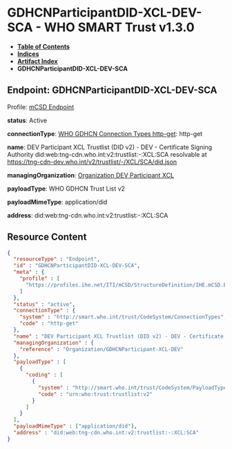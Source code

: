 # GDHCNParticipantDID-XCL-DEV-SCA - WHO SMART Trust v1.3.0

* [**Table of Contents**](toc.md)
* [**Indices**](indices.md)
* [**Artifact Index**](artifacts.md)
* **GDHCNParticipantDID-XCL-DEV-SCA**

## Endpoint: GDHCNParticipantDID-XCL-DEV-SCA

Profile: [mCSD Endpoint](https://profiles.ihe.net/ITI/mCSD/4.0.0/StructureDefinition-IHE.mCSD.Endpoint.html)

**status**: Active

**connectionType**: [WHO GDHCN Connection Types http-get](CodeSystem-ConnectionTypes.md#ConnectionTypes-http-get): http-get

**name**: DEV Participant XCL Trustlist (DID v2) - DEV - Certificate Signing Authority did:web:tng-cdn.who.int:v2:trustlist:-:XCL:SCA resolvable at https://tng-cdn-dev.who.int/v2/trustlist/-/XCL/SCA/did.json

**managingOrganization**: [Organization DEV Participant XCL](Organization-GDHCNParticipant-XCL-DEV.md)

**payloadType**: WHO GDHCN Trust List v2

**payloadMimeType**: application/did

**address**: did:web:tng-cdn.who.int:v2:trustlist:-:XCL:SCA



## Resource Content

```json
{
  "resourceType" : "Endpoint",
  "id" : "GDHCNParticipantDID-XCL-DEV-SCA",
  "meta" : {
    "profile" : [
      "https://profiles.ihe.net/ITI/mCSD/StructureDefinition/IHE.mCSD.Endpoint"
    ]
  },
  "status" : "active",
  "connectionType" : {
    "system" : "http://smart.who.int/trust/CodeSystem/ConnectionTypes",
    "code" : "http-get"
  },
  "name" : "DEV Participant XCL Trustlist (DID v2) - DEV - Certificate Signing Authority\ndid:web:tng-cdn.who.int:v2:trustlist:-:XCL:SCA\nresolvable at https://tng-cdn-dev.who.int/v2/trustlist/-/XCL/SCA/did.json",
  "managingOrganization" : {
    "reference" : "Organization/GDHCNParticipant-XCL-DEV"
  },
  "payloadType" : [
    {
      "coding" : [
        {
          "system" : "http://smart.who.int/trust/CodeSystem/PayloadTypes",
          "code" : "urn:who:trust:trustlist:v2"
        }
      ]
    }
  ],
  "payloadMimeType" : ["application/did"],
  "address" : "did:web:tng-cdn.who.int:v2:trustlist:-:XCL:SCA"
}

```
